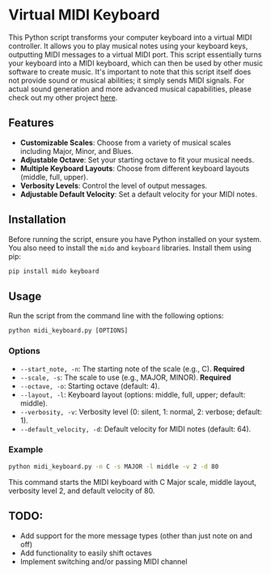 # Virtual MIDI Keyboard

This Python script transforms your computer keyboard into a virtual MIDI controller. It allows you to play musical notes using your keyboard keys, outputting MIDI messages to a virtual MIDI port. This script essentially turns your keyboard into a MIDI keyboard, which can then be used by other music software to create music. It's important to note that this script itself does not provide sound or musical abilities; it simply sends MIDI signals. For actual sound generation and more advanced musical capabilities, please check out my other project [here](https://github.com/jofoks).

## Features

- **Customizable Scales**: Choose from a variety of musical scales including Major, Minor, and Blues.
- **Adjustable Octave**: Set your starting octave to fit your musical needs.
- **Multiple Keyboard Layouts**: Choose from different keyboard layouts (middle, full, upper).
- **Verbosity Levels**: Control the level of output messages.
- **Adjustable Default Velocity**: Set a default velocity for your MIDI notes.

## Installation

Before running the script, ensure you have Python installed on your system. You also need to install the `mido` and `keyboard` libraries. Install them using pip:

```bash
pip install mido keyboard
```

## Usage

Run the script from the command line with the following options:

```
python midi_keyboard.py [OPTIONS]
```

### Options

- `--start_note, -n`: The starting note of the scale (e.g., C). **Required**
- `--scale, -s`: The scale to use (e.g., MAJOR, MINOR). **Required**
- `--octave, -o`: Starting octave (default: 4).
- `--layout, -l`: Keyboard layout (options: middle, full, upper; default: middle).
- `--verbosity, -v`: Verbosity level (0: silent, 1: normal, 2: verbose; default: 1).
- `--default_velocity, -d`: Default velocity for MIDI notes (default: 64).

### Example

```bash
python midi_keyboard.py -n C -s MAJOR -l middle -v 2 -d 80
```

This command starts the MIDI keyboard with C Major scale, middle layout, verbosity level 2, and default velocity of 80.


## TODO:
- Add support for the more message types (other than just note on and off)
- Add functionality to easily shift octaves
- Implement switching and/or passing MIDI channel
